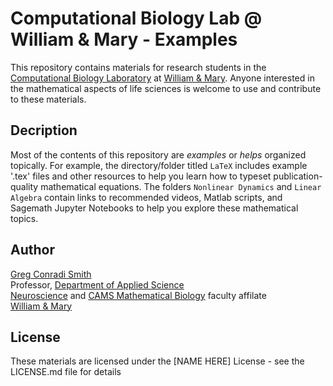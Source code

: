 # Computational Biology Lab @ William & Mary - Examples

This repository contains materials for research students in the [Computational Biology Laboratory](https://wmcbl.wordpress.com) at [William & Mary](https://www.wm.edu). Anyone interested in the mathematical aspects of life sciences is welcome to use and contribute to these materials.

## Decription 

Most of the contents of this repository are _examples_ or _helps_ organized topically. For example, the directory/folder titled `LaTeX` includes example '.tex' files and other resources to help you learn how to typeset publication-quality mathematical equations. The folders `Nonlinear Dynamics` and `Linear Algebra` contain links to recommended videos, Matlab scripts, and Sagemath Jupyter Notebooks to help you explore these mathematical topics.

## Author

[Greg Conradi Smith](https://gregconradismith.wordpress.com)\
Professor, [Department of Applied Science](https://www.wm.edu/as/appliedscience/)\
[Neuroscience](https://www.wm.edu/as/neuroscience/) and [CAMS Mathematical Biology](https://www.wm.edu/as/cams/) faculty affilate\
[William & Mary](https://www.wm.edu)

## License

These materials are licensed under the [NAME HERE] License - see the LICENSE.md file for details






